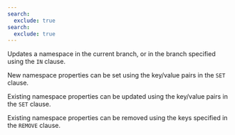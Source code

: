 ```yaml
---
search:
  exclude: true
search:
  exclude: true
---
```

<!--start-->

Updates a namespace in the current branch, or in the branch specified using the `IN` clause.

New namespace properties can be set using the key/value pairs in the `SET` clause.

Existing namespace properties can be updated using the key/value pairs in the `SET` clause.

Existing namespace properties can be removed using the keys specified in the `REMOVE` clause.
